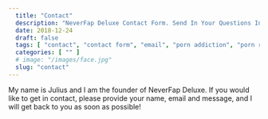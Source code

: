 ```yaml
---
  title: "Contact"
  description: "NeverFap Deluxe Contact Form. Send In Your Questions In Regards To The NeverFap Method And How It Can Help You Overcome Porn Addiction. The NoFap Alternative."
  date: 2018-12-24
  draft: false
  tags: [ "contact", "contact form", "email", "porn addiction", "porn recovery", "addiction recovery", "addiction", "awareness", "nofap", "neverfap", "neverfap deluxe" ]
  categories: [ "" ]
  # image: "/images/face.jpg"
  slug: "contact"
---
```


My name is Julius and I am the founder of NeverFap Deluxe. If you would like to get in contact, please provide your name, email and message, and I will get back to you as soon as possible!
